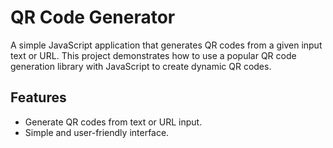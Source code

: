 # QR Code Generator

A simple JavaScript application that generates QR codes from a given input text or URL. This project demonstrates how to use a popular QR code generation library with JavaScript to create dynamic QR codes.

## Features

- Generate QR codes from text or URL input.
- Simple and user-friendly interface.
